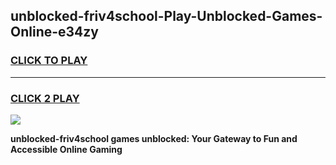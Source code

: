 
## unblocked-friv4school-Play-Unblocked-Games-Online-e34zy
<h3>
<a href="https://premium76.site?title=unblocked-friv4school&ref=25A">CLICK TO PLAY</a></h3>
<hr>

<h3>
<a href="https://premium76.site?title=unblocked-friv4school&ref=25A">CLICK 2 PLAY</a>
  
</h3>

<a href="https://premium76.site?title=unblocked-friv4school&ref=25A"><img src="https://clearcache.store/games.png"></a>


**unblocked-friv4school games unblocked: Your Gateway to Fun and Accessible Online Gaming**
